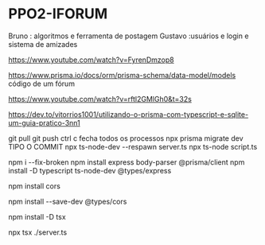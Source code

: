 # PPO2-IFORUM
Bruno : algoritmos e ferramenta de postagem Gustavo :usuários e login e sistema de amizades

https://www.youtube.com/watch?v=FyrenDmzop8

https://www.prisma.io/docs/orm/prisma-schema/data-model/models código de um fórum

https://www.youtube.com/watch?v=rftl2GMlGh0&t=32s

https://dev.to/vitorrios1001/utilizando-o-prisma-com-typescript-e-sqlite-um-guia-pratico-3nn1

git pull 
git push 
ctrl c fecha todos os processos 
npx prisma migrate dev  TIPO O COMMIT
npx ts-node-dev --respawn server.ts 
npx ts-node script.ts

 npm i --fix-broken
npm install express body-parser @prisma/client
npm install -D typescript ts-node-dev @types/express

npm install cors

npm install --save-dev @types/cors

npm install -D tsx

npx tsx ./server.ts
